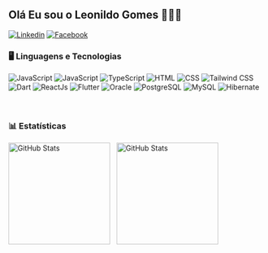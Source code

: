 

## Olá Eu sou o Leonildo Gomes 👨🏾‍💻


[![Linkedin](https://img.shields.io/badge/LinkedIn-0077B5?style=for-the-badge&logo=linkedin&logoColor=white)](https://www.linkedin.com/in/leonildo-gomes/)
[![Facebook]( https://img.shields.io/badge/Facebook-1877F2?style=for-the-badge&logo=facebook&logoColor=white)](https://www.facebook.com/Leonildo1)



### 🖥️ Linguagens e Tecnologias
<div style="display: inline_block"> 
    <img 
        align="center" 
        alt="JavaScript"
        title="JavaScript" 
        src="https://img.shields.io/badge/Java-ED8B00?style=for-the-badge&logo=openjdk&logoColor=white" />
    <img 
        align="center" 
        alt="JavaScript"
        title="JavaScript" 
        src="https://img.shields.io/badge/JavaScript-F7DF1E?style=for-the-badge&logo=javascript&logoColor=black" />
    <img 
        align="center" 
        alt="TypeScript"
        title="TypeScript" 
        src="https://img.shields.io/badge/TypeScript-007ACC?style=for-the-badge&logo=typescript&logoColor=white" />
    <img 
        align="center" 
        alt="HTML"
        title="HTML" 
        src="https://img.shields.io/badge/HTML5-E34F26?style=for-the-badge&logo=html5&logoColor=white" />
    <img 
        align="center" 
        alt="CSS"
        title="CSS" 
        src="https://img.shields.io/badge/CSS3-1572B6?style=for-the-badge&logo=css3&logoColor=white" />
     <img 
        align="center" 
        alt="Tailwind CSS"
        title="Tailwind CSS" 
        src="https://img.shields.io/badge/Tailwind_CSS-38B2AC?style=for-the-badge&logo=tailwind-css&logoColor=white" />
    <img 
        align="center" 
        alt="Dart"
        title="Dart" 
        src="https://img.shields.io/badge/Dart-0175C2?style=for-the-badge&logo=dart&logoColor=white" />
    <img 
        align="center" 
        alt="ReactJs"
        title="ReactJs" 
        src="https://img.shields.io/badge/React-20232A?style=for-the-badge&logo=react&logoColor=61DAFB" />
    <img 
        align="center" 
        alt="Flutter"
        title="Flutter" 
        src="https://img.shields.io/badge/Flutter-02569B?style=for-the-badge&logo=flutter&logoColor=white" />
    <img 
        align="center" 
        alt="Oracle"
        title="Oracle" 
        src="https://img.shields.io/badge/Oracle-F80000?style=for-the-badge&logo=oracle&logoColor=black"/>
        <img 
        align="center" 
        alt="PostgreSQL"
        title="PostgreSQL" 
        src="https://img.shields.io/badge/PostgreSQL-316192?style=for-the-badge&logo=postgresql&logoColor=white"/>
        <img 
        align="center" 
        alt="MySQL"
        title="MySQL" 
        src="https://img.shields.io/badge/MySQL-005C84?style=for-the-badge&logo=mysql&logoColor=white"/>
        <img 
        align="center" 
        alt="Hibernate"
        title="Hibernate" 
        src="https://img.shields.io/badge/Hibernate-59666C?style=for-the-badge&logo=Hibernate&logoColor=white"/>
</div>
   
    
<br/>
<br/>


### 📊 Estatísticas

<p>
  <img 
    align="left" 
    alt="GitHub Stats" 
    height="200" 
    style="padding-right: 10px;" 
    src="https://github-readme-stats.vercel.app/api?username=Leonildo-Gomes&show_icons=true&theme=tokyonight&include_all_commits=true&locale=pt-br" 
  />

<img 
      align="left" 
      alt="GitHub Stats" 
      height="200" 
      src="https://github-readme-stats.vercel.app/api/top-langs/?username=Leonildo-Gomes&theme=tokyonight&layout=compact&custom_title=Tecnologias&langs_count=9" 
  />

</p>
